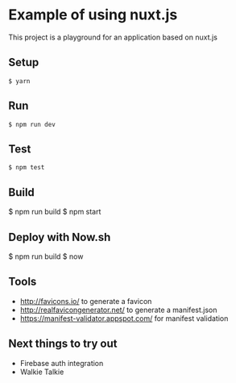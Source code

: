 # Example of using nuxt.js

This project is a playground for an application based on nuxt.js

## Setup

    $ yarn

## Run

    $ npm run dev

## Test

	$ npm test

## Build

  $ npm run build
  $ npm start

## Deploy with Now.sh

  $ npm run build
  $ now

## Tools

- http://favicons.io/ to generate a favicon
- http://realfavicongenerator.net/ to generate a manifest.json
- https://manifest-validator.appspot.com/ for manifest validation

## Next things to try out

- Firebase auth integration
- Walkie Talkie
